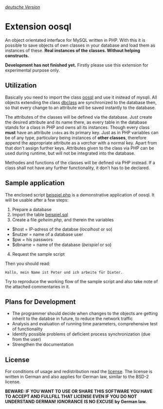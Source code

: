 *[deutsche Version](/README.md)*

Extension oosql
===============

An object orientated interface for MySQL written in PHP. With this it is possible to save objects of own classes in your database and load them
as instances of these. **Real instances of the classes. Without helping constructs.**

**Development has not finished yet.** Firstly please use this extension for experimental purpose only.

Utilization
-----------

Basically you need to import the class [oosql](oosql.php) and use it instead of *mysqli*. All objects extending the class [dbclass](dbclass.php)
are synchronized to the database then, so that every change to an attribute will be saved instantly to the database.

The attributes of the classes will be defined via the database. Just create the desired attribute and its name there, as every table in the
database stands for a class in PHP and owns all its instances. Though every class **must** have an attribute `index` as its primary key. Just as
in PHP variables can be of any type, particulary being instances of **other classes**, therefore append the appropriate attribute as a *varchar*
with a normal key. Apart from that don't assign further keys. Attributes given to the class via PHP can be used during runtime, but will not be
integrated into the database.

Methodes and functions of the classes will be defined via PHP instead. If a class shall not have any further functionality, it don't has to be
declared.

Sample application
------------------

The enclosed script [beispiel.php](beispiel.php) is a demonstrative application of oosql. It will be usable after a few steps:
 1. Prepare a database
 2. Import the table [beispiel.sql](beispiel.sql)
 3. Create a file *geheim.php*, and therein the variables
  - $host = IP-adress of the databse (*localhost* or so)
  - $nutzer = name of a database user
  - $pw = his passwors
  - $dbname = name of the database (*beispiel* or so)
 4. Request the sample script

Then you should read:

    Hallo, mein Name ist Peter und ich arbeite für Dieter.

Try to reproduce the working flow of the sample script and also take note of the attached commentaries in it.

Plans for Development
---------------------

- The programmer should decide when changes to the objects are getting inherit to the databse in future, to reduce the network traffic
- Analysis and evaluation of running time parameters, comprehensive test of functionality
- Identify possible problems of deficient process synchronization (due from the user)
- Strengthen the documentation

License
-------

For conditions of usage and redistribution read the [license](lizenz). The license is written in German and also applies for German law, similar
to the BSD-2 license.

**BEWARE: IF YOU WANT TO USE OR SHARE THIS SOFTWARE YOU HAVE TO ACCEPT AND FULLFILL THAT LICENSE EVEN IF YOU DO NOT UNDERSTAND GERMAN!
IGNORANCE IS NO EXCUSE by German law.**
